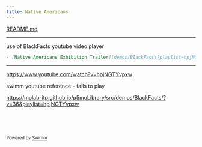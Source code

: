 ```yaml
---
title: Native Americans
---
```


<SwmPath>[README.md](/README.md)</SwmPath>

<SwmSnippet path="/src/README.md" line="17">

---

use of BlackFacts youtube video player&nbsp;

```markdown
- [Native Americans Exhibition Trailer](demos/BlackFacts?playlist=hpjNGTYvpxw)
```

---

</SwmSnippet>

<https://www.youtube.com/watch?v=hpjNGTYvpxw>

swimm youtube reference - fails to play

<https://molab-itp.github.io/p5moLibrary/src/demos/BlackFacts/?v=36&playlist=hpjNGTYvpxw>

&nbsp;

&nbsp;

<SwmMeta version="3.0.0" repo-id="Z2l0aHViJTNBJTNBcDVtb0xpYnJhcnklM0ElM0Ftb2xhYi1pdHA=" repo-name="p5moLibrary"><sup>Powered by [Swimm](https://app.swimm.io/)</sup></SwmMeta>
